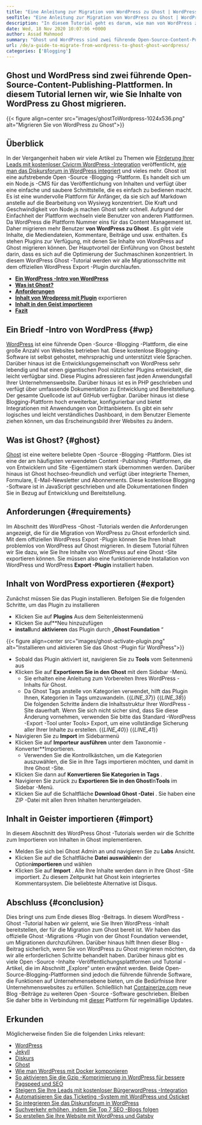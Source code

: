 ```yaml
---
title: "Eine Anleitung zur Migration von WordPress zu Ghost | WordPress Ghost" 
seoTitle: "Eine Anleitung zur Migration von WordPress zu Ghost | WordPress Ghost" 
description: "In diesem Tutorial geht es darum, wie man von WordPress zu Ghost migriert. Wir lernen, wie Sie Ihre Beiträge und Seiten von der vorhandenen WordPress -Website auf den Geist migrieren." 
date: Wed, 18 Nov 2020 10:07:06 +0000
author: Assad Mahmood
summary: "Ghost und WordPress sind zwei führende Open-Source-Content-Publishing-Plattformen. In diesem Tutorial lernen wir, wie Sie Inhalte von WordPress zu Ghost migrieren." 
url: /de/a-guide-to-migrate-from-wordpress-to-ghost-ghost-wordpress/
categories: ['Blogging']
---
```


## Ghost und WordPress sind zwei führende Open-Source-Content-Publishing-Plattformen. In diesem Tutorial lernen wir, wie Sie Inhalte von WordPress zu Ghost migrieren.

{{< figure align=center src="images/ghostToWordpress-1024x536.png" alt="Migrieren Sie von WordPress zu Ghost">}}


## Überblick
In der Vergangenheit haben wir viele Artikel zu Themen wie [Förderung Ihrer Leads mit kostenloser Civicrm WordPress -Integration][1] veröffentlicht, [wie man das Diskursforum in WordPress integriert][2] und vieles mehr. Ghost ist eine aufstrebende Open -Source -Blogging -Plattform. Es handelt sich um ein Node.js -CMS für das Veröffentlichung von Inhalten und verfügt über eine einfache und saubere Schnittstelle, die es einfach zu bedienen macht. Es ist eine wundervolle Plattform für Anfänger, da sie sich auf Markdown anstelle auf die Bearbeitung von Wysiwyg konzentriert. Die Kraft und Geschwindigkeit von Node.js machen Ghost sehr schnell. Aufgrund der Einfachheit der Plattform wechseln viele Benutzer von anderen Plattformen. Da WordPress die Plattform Nummer eins für das Content Management ist.
Daher migrieren mehr Benutzer **von WordPress zu Ghost** . Es gibt viele Inhalte, die Mediendateien, Kommentare, Beiträge und usw. enthalten. Es stehen Plugins zur Verfügung, mit denen Sie Inhalte von WordPress auf Ghost migrieren können. Der Hauptvorteil der Einführung von Ghost besteht darin, dass es sich auf die Optimierung der Suchmaschinen konzentriert. In diesem WordPress Ghost -Tutorial werden wir alle Migrationsschritte mit dem offiziellen WordPress Export -Plugin durchlaufen.
* **[Ein WordPress -Intro von WordPress][3]** 
* **[Was ist Ghost?][4]** 
* **[Anforderungen][5]** 
* **[Inhalt von Wrodpress mit Plugin][6]** exportieren
* **[Inhalt in den Geist importieren][7]** 
* **[Fazit][8]** 

## **Ein Briedf -Intro von WordPress** {#wp}

[WordPress][9] ist eine führende Open -Source -Blogging -Plattform, die eine große Anzahl von Websites betrieben hat. Diese kostenlose Blogging-Software ist selbst gehostet, mehrsprachig und unterstützt viele Sprachen. Darüber hinaus ist die Entwicklungsgemeinschaft von WordPress sehr lebendig und hat einen gigantischen Pool nützlicher Plugins entwickelt, die leicht verfügbar sind. Diese Plugins adressieren fast jeden Anwendungsfall Ihrer Unternehmenswebsite. Darüber hinaus ist es in PHP geschrieben und verfügt über umfassende Dokumentation zu Entwicklung und Bereitstellung. Der gesamte Quellcode ist auf GitHub verfügbar. Darüber hinaus ist diese Blogging-Plattform hoch erweiterbar, konfigurierbar und bietet Integrationen mit Anwendungen von Drittanbietern. Es gibt ein sehr logisches und leicht verständliches Dashboard, in dem Benutzer Elemente ziehen können, um das Erscheinungsbild ihrer Websites zu ändern.

## **Was ist Ghost?** {#ghost}

[Ghost][10] ist eine weitere beliebte Open -Source -Blogging -Plattform. Dies ist eine der am häufigsten verwendeten Content -Publishing -Plattformen, die von Entwicklern und Site -Eigentümern stark übernommen werden. Darüber hinaus ist Ghost hochseo-freundlich und verfügt über integrierte Themen, Formulare, E-Mail-Newsletter und Abonnements. Diese kostenlose Blogging -Software ist in JavaScript geschrieben und alle Dokumentationen finden Sie in Bezug auf Entwicklung und Bereitstellung.

## Anforderungen {#requirements}

Im Abschnitt des WordPress -Ghost -Tutorials werden die Anforderungen angezeigt, die für die Migration von WordPress zu Ghost erforderlich sind. Mit dem offiziellen WordPress Export -Plugin können Sie Ihren Inhalt problemlos von WordPress auf Ghost migrieren. In diesem Tutorial führen wir Sie dazu, wie Sie Ihre Inhalte von WordPress auf eine Ghost -Site exportieren können. Sie müssen also eine funktionierende Installation von WordPress und WordPress **Export -Plugin** installiert haben.

## Inhalt von WordPress exportieren {#export}

Zunächst müssen Sie das Plugin installieren. Befolgen Sie die folgenden Schritte, um das Plugin zu installieren
* Klicken Sie auf **Plugins** Aus dem Seitenleistenmenü
* Klicken Sie auf**Neu hinzuzufügen
* **install**und **aktivieren** das Plugin durch „**Ghost Foundation** “

{{< figure align=center src="images/ghost-activate-plugin.png" alt="Installieren und aktivieren Sie das Ghost -Plugin für WordPress">}}

* Sobald das Plugin aktiviert ist, navigieren Sie zu **Tools** vom Seitenmenü aus
* Klicken Sie auf **Exportieren Sie in den Ghost** mit dem Sidebar -Menü.
  * Sie erhalten eine Anleitung zum Vorbereiten Ihres WordPress -Inhalts für Ghost.
  * Da Ghost Tags anstelle von Kategorien verwendet, hilft das Plugin Ihnen, Kategorien in Tags umzuwandeln.
{{_LINE_37_}}
{{_LINE_38_}}
    Die folgenden Schritte ändern die Inhaltsstruktur Ihrer WordPress -Site dauerhaft. Wenn Sie sich nicht sicher sind, dass Sie diese Änderung vornehmen, verwenden Sie bitte das Standard -WordPress -Export -Tool unter Tools> Export, um eine vollständige Sicherung aller Ihrer Inhalte zu erstellen.
{{_LINE_40_}}
{{_LINE_41_}}
* Navigieren Sie zu **Import** im Sidebarmenü
* Klicken Sie auf **Importeur ausführen** unter dem Taxonomie -Konverter**Importieren.
  * Verwenden Sie die Kontrollkästchen, um die Kategorien auszuwählen, die Sie in Ihre Tags importieren möchten, und damit in Ihre Ghost -Site.
* Klicken Sie dann auf **Konvertieren Sie Kategorien in Tags** .
* Navigieren Sie zurück zu **Exportieren Sie in den Ghost**In**Tools** im Sidebar -Menü.
* Klicken Sie auf die Schaltfläche **Download Ghost -Datei** . Sie haben eine ZIP -Datei mit allen Ihren Inhalten heruntergeladen.

## Inhalt in Geister importieren {#import}

In diesem Abschnitt des WordPress Ghost -Tutorials werden wir die Schritte zum Importieren von Inhalten in Ghost implementieren.
* Melden Sie sich bei Ghost Admin an und navigieren Sie zu **Labs** Ansicht.
* Klicken Sie auf die Schaltfläche **Datei auswählen**In der Option**importieren** und wählen
* Klicken Sie auf **Import** . Alle Ihre Inhalte werden dann in Ihre Ghost -Site importiert.
Zu diesem Zeitpunkt hat Ghost kein integriertes Kommentarsystem. Die beliebteste Alternative ist Disqus.

## Abschluss {#conclusion}

Dies bringt uns zum Ende dieses Blog -Beitrags. In diesem WordPress -Ghost -Tutorial haben wir gelernt, wie Sie Ihren WordPress -Inhalt bereitstellen, der für die Migration zum Ghost bereit ist. Wir haben das offizielle Ghost -Migrations -Plugin von der Ghost Foundation verwendet, um Migrationen durchzuführen. Darüber hinaus hilft Ihnen dieser Blog -Beitrag sicherlich, wenn Sie von WordPress zu Ghost migrieren möchten, da wir alle erforderlichen Schritte behandelt haben. Darüber hinaus gibt es viele Open -Source -Inhalte -Veröffentlichungsplattformen und Tutorial -Artikel, die im Abschnitt „Explore“ unten erwähnt werden. Beide Open-Source-Blogging-Plattformen sind jedoch die führende führende Software, die Funktionen auf Unternehmensebene bieten, um die Bedürfnisse Ihrer Unternehmenswebsites zu erfüllen.
Schließlich hat [Containerize.com][11] neue Blog -Beiträge zu weiteren Open -Source -Software geschrieben. Bleiben Sie daher bitte in Verbindung mit [dieser][12] Plattform für regelmäßige Updates.

## Erkunden
Möglicherweise finden Sie die folgenden Links relevant:
  * [WordPress][9]
  * [Jekyll][13]
  * [Diskurs][14]
  * [Ghost][10]
  * [Wie man WordPress mit Docker komponieren][15]
  * [So aktivieren Sie die Gzip -Komprimierung in WordPress für bessere Pagspeed und SEO][16]
  * [Steigern Sie Ihre Leads mit kostenloser BürgerwordPress -Integration][1]
  * [Automatisieren Sie das Ticketing -System mit WordPress und Osticket][17]
  * [So integrieren Sie das Diskursforum in WordPress][2]
  * [Suchverkehr erhöhen, indem Sie Top 7 SEO -Blogs folgen][18]
  * [So erstellen Sie Ihre Website mit WordPress und Gatsby][19]



[1]: https://blog.containerize.com/blogging/civicrm-wordpress-integration-wordpress-tutorial/
[2]: https://blog.containerize.com/blogging/how-to-integrate-discourse-forum-with-wordpress/
[3]: #wp
[4]: #ghost
[5]: #requirements
[6]: #export
[7]: #import
[8]: #conclusion
[9]: https://products.containerize.com/blogging/wordpress/
[10]: https://products.containerize.com/blogging/ghost/
[11]: https://www.containerize.com/
[12]: https://blog.containerize.com/
[13]: https://products.containerize.com/blogging/jekyll/
[14]: https://products.containerize.com/discussion-forum/discourse/
[15]: https://blog.containerize.com/blogging/how-to-dockerize-wordpress-docker-wordpress/
[16]: https://blog.containerize.com/blogging/how-to-enable-gzip-compression-in-wordpress-gzip-wordpress/
[17]: https://blog.containerize.com/blogging/automate-ticketing-system-using-wordpress-and-osticket/
[18]: https://blog.containerize.com/blogging/increase-website-search-traffic-by-following-top-7-seo-blogs/
[19]: https://blog.containerize.com/blogging/how-does-gatsby-integrate-with-wordpress-gatsby-wordpress/
